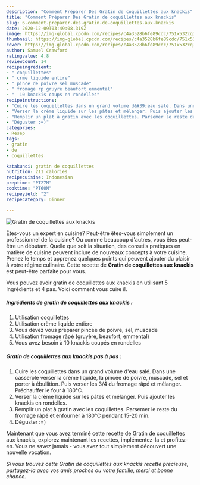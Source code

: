 ```yaml
---
description: "Comment Préparer Des Gratin de coquillettes aux knackis"
title: "Comment Préparer Des Gratin de coquillettes aux knackis"
slug: 6-comment-preparer-des-gratin-de-coquillettes-aux-knackis
date: 2020-12-09T03:49:08.319Z
image: https://img-global.cpcdn.com/recipes/c4a3528b6fe89cdc/751x532cq70/gratin-de-coquillettes-aux-knackis-photo-principale-de-la-recette.jpg
thumbnail: https://img-global.cpcdn.com/recipes/c4a3528b6fe89cdc/751x532cq70/gratin-de-coquillettes-aux-knackis-photo-principale-de-la-recette.jpg
cover: https://img-global.cpcdn.com/recipes/c4a3528b6fe89cdc/751x532cq70/gratin-de-coquillettes-aux-knackis-photo-principale-de-la-recette.jpg
author: Samuel Crawford
ratingvalue: 4.8
reviewcount: 14
recipeingredient:
- " coquillettes"
- " crme liquide entire"
- " pince de poivre sel muscade"
- " fromage rp gruyre beaufort emmental"
- "  10 knackis coups en rondelles"
recipeinstructions:
- "Cuire les coquillettes dans un grand volume d&#39;eau salé. Dans une casserole verser la crème liquide, la pincée de poivre, muscade, sel et porter à ébullition. Puis verser les 3/4 du fromage râpé et mélanger. Préchauffer le four à 180°C."
- "Verser la crème liquide sur les pâtes et mélanger. Puis ajouter les knackis en rondelles."
- "Remplir un plat à gratin avec les coquillettes. Parsemer le reste du fromage râpé et enfourner à 180°C pendant 15-20 min."
- "Déguster :=)"
categories:
- Resep
tags:
- gratin
- de
- coquillettes

katakunci: gratin de coquillettes 
nutrition: 211 calories
recipecuisine: Indonesian
preptime: "PT27M"
cooktime: "PT60M"
recipeyield: "2"
recipecategory: Dinner

---
```



![Gratin de coquillettes aux knackis](https://img-global.cpcdn.com/recipes/c4a3528b6fe89cdc/751x532cq70/gratin-de-coquillettes-aux-knackis-photo-principale-de-la-recette.jpg)

Êtes-vous un expert en cuisine? Peut-être êtes-vous simplement un professionnel de la cuisine? Ou comme beaucoup d'autres, vous êtes peut-être un débutant. Quelle que soit la situation, des conseils pratiques en matière de cuisine peuvent inclure de nouveaux concepts à votre cuisine. Prenez le temps et apprenez quelques points qui peuvent ajouter du plaisir à votre régime culinaire. Cette recette de <strong> Gratin de coquillettes aux knackis </strong> est peut-être parfaite pour vous.

<!--inarticleads1-->

Vous pouvez avoir gratin de coquillettes aux knackis en utilisant 5 Ingrédients et 4 pas. Voici comment vous cuire il.

##### Ingrédients de gratin de coquillettes aux knackis :

1. Utilisation  coquillettes
1. Utilisation  crème liquide entière
1. Vous devez vous préparer  pincée de poivre, sel, muscade
1. Utilisation  fromage râpé (gruyère, beaufort, emmental)
1. Vous avez besoin  à 10 knackis coupés en rondelles




<!--inarticleads2-->

##### Gratin de coquillettes aux knackis pas à pas :

1. Cuire les coquillettes dans un grand volume d&#39;eau salé. Dans une casserole verser la crème liquide, la pincée de poivre, muscade, sel et porter à ébullition. Puis verser les 3/4 du fromage râpé et mélanger. Préchauffer le four à 180°C.
1. Verser la crème liquide sur les pâtes et mélanger. Puis ajouter les knackis en rondelles.
1. Remplir un plat à gratin avec les coquillettes. Parsemer le reste du fromage râpé et enfourner à 180°C pendant 15-20 min.
1. Déguster :=)




<!--inarticleads1-->

<p>
Maintenant que vous avez terminé cette recette de Gratin de coquillettes aux knackis, explorez maintenant les recettes, implémentez-la et profitez-en. Vous ne savez jamais - vous avez tout simplement découvert une nouvelle vocation.
</p>

<p>
<i>Si vous trouvez cette Gratin de coquillettes aux knackis recette précieuse, partagez-la avec vos amis proches ou votre famille, merci et bonne chance.</i>
</p>
